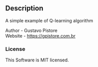 <h2>Description</h2>
A simple example of Q-learning algorithm

Author - Gustavo Pistore<br>
Website - https://gpistore.com.br<br>

<h3>License</h3>
This Software is MIT licensed.
